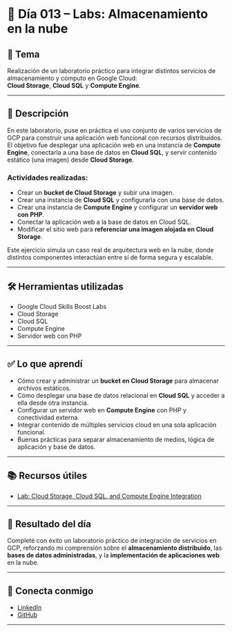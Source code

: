 # 📅 Día 013 – Labs: Almacenamiento en la nube

## 📌 Tema

Realización de un laboratorio práctico para integrar distintos servicios de almacenamiento y cómputo en Google Cloud:  
**Cloud Storage**, **Cloud SQL** y **Compute Engine**.

---

## 📘 Descripción

En este laboratorio, puse en práctica el uso conjunto de varios servicios de GCP para construir una aplicación web funcional con recursos distribuidos. El objetivo fue desplegar una aplicación web en una instancia de **Compute Engine**, conectarla a una base de datos en **Cloud SQL**, y servir contenido estático (una imagen) desde **Cloud Storage**.

### Actividades realizadas:

- Crear un **bucket de Cloud Storage** y subir una imagen.
- Crear una instancia de **Cloud SQL** y configurarla con una base de datos.
- Crear una instancia de **Compute Engine** y configurar un **servidor web con PHP**.
- Conectar la aplicación web a la base de datos en Cloud SQL.
- Modificar el sitio web para **referenciar una imagen alojada en Cloud Storage**.

Este ejercicio simula un caso real de arquitectura web en la nube, donde distintos componentes interactúan entre sí de forma segura y escalable.

---

## 🛠️ Herramientas utilizadas

- Google Cloud Skills Boost Labs
- Cloud Storage
- Cloud SQL
- Compute Engine
- Servidor web con PHP

---

## ✅ Lo que aprendí

- Cómo crear y administrar un **bucket en Cloud Storage** para almacenar archivos estáticos.
- Cómo desplegar una base de datos relacional en **Cloud SQL** y acceder a ella desde otra instancia.
- Configurar un servidor web en **Compute Engine** con PHP y conectividad externa.
- Integrar contenido de múltiples servicios cloud en una sola aplicación funcional.
- Buenas prácticas para separar almacenamiento de medios, lógica de aplicación y base de datos.

---

## 📚 Recursos útiles

- [Lab: Cloud Storage, Cloud SQL, and Compute Engine Integration](https://www.cloudskillsboost.google/course_templates/60/labs/530160)

---

## 🎯 Resultado del día

Completé con éxito un laboratorio práctico de integración de servicios en GCP, reforzando mi comprensión sobre el **almacenamiento distribuido**, las **bases de datos administradas**, y la **implementación de aplicaciones web** en la nube.

---

## 🤝 Conecta conmigo

- [LinkedIn](https://www.linkedin.com/in/luis-felipe-carrasco/)
- [GitHub](https://github.com/pipeddev/)

---
